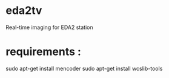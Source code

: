 # eda2tv
Real-time imaging for EDA2 station

# requirements :
   sudo apt-get install mencoder
   sudo apt-get install wcslib-tools
